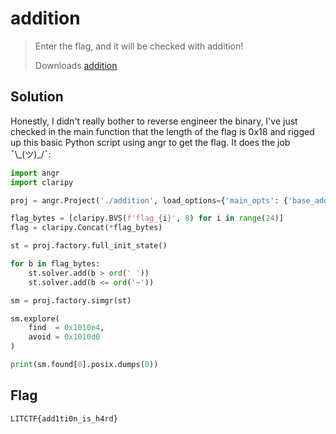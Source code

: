 # addition
> Enter the flag, and it will be checked with addition!
>
> Downloads
> [addition](https://drive.google.com/uc?export=download&id=1hRfIzZrNdkjxLpUtnc_8uwyd2jYpOvhV)

## Solution
Honestly, I didn't really bother to reverse engineer the binary, I've just checked in the main function that the length of the flag is 0x18 and rigged up this basic Python script using angr to get the flag. It does the job ¯\\\_(ツ)\_\/¯:
```py
import angr
import claripy

proj = angr.Project('./addition', load_options={'main_opts': {'base_addr':0x100000}})

flag_bytes = [claripy.BVS(f'flag_{i}', 8) for i in range(24)]
flag = claripy.Concat(*flag_bytes)

st = proj.factory.full_init_state()

for b in flag_bytes:
	st.solver.add(b > ord(' '))
	st.solver.add(b <= ord('~'))

sm = proj.factory.simgr(st)

sm.explore(
	find  = 0x1010e4,
	avoid = 0x1010d0
)

print(sm.found[0].posix.dumps(0))
```

## Flag
`LITCTF{add1ti0n_is_h4rd}`
